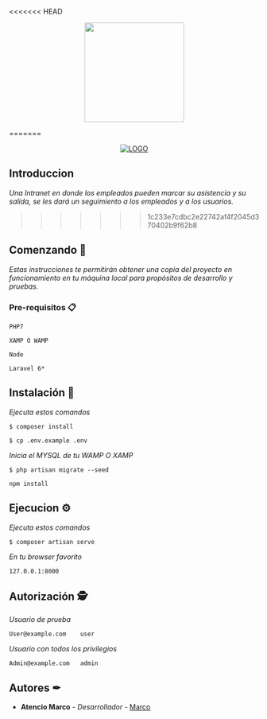 <<<<<<< HEAD
<p align="center"><img src="https://github.com/MarcoAtencio/JuventudGlobalizada/blob/master/public/img/logo.png" width="200" height=""></p>
=======
<p align="center">
<a href="https://github.com/MarcoAtencio/JuventudGlobalizada" ><img src="https://github.com/MarcoAtencio/JuventudGlobalizada/blob/master/public/img/logo.png" alt="LOGO" with="250"></a>
</p>

## Introduccion

_Una Intranet en donde los empleados pueden marcar su asistencia y su salida, se les dará un seguimiento a los empleados y a los usuarios._
>>>>>>> 1c233e7cdbc2e22742af4f2045d370402b9f62b8


## Comenzando 🏅

_Estas instrucciones te permitirán obtener una copia del proyecto en funcionamiento en tu máquina local para propósitos de desarrollo y pruebas._


### Pre-requisitos 📋

```
PHP7
```

```
XAMP O WAMP
```

```
Node
```

```
Laravel 6*
```


## Instalación 🔧

_Ejecuta estos comandos_

```
$ composer install
```

```
$ cp .env.example .env
```

_Inicia el MYSQL de tu WAMP O XAMP_

```	
$ php artisan migrate --seed
```

```
npm install
```


## Ejecucion ⚙

_Ejecuta estos comandos_

```
$ composer artisan serve
```

_En tu browser favorito_

```
127.0.0.1:8000
```


## Autorización 🕵‍

_Usuario de prueba_

```
User@example.com    user
```

_Usuario con todos los privilegios_

```
Admin@example.com   admin
```


## Autores ✒

* **Atencio Marco** - *Desarrollador* - [Marco](https://github.com/MarcoAtencio)

